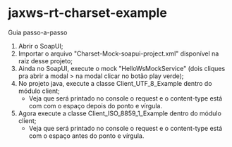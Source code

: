 # jaxws-rt-charset-example

Guia passo-a-passo

1. Abrir o SoapUI;
2. Importar o arquivo "Charset-Mock-soapui-project.xml" disponível na raiz desse projeto;
3. Ainda no SoapUI, execute o mock "HelloWsMockService" (dois cliques pra abrir a modal > na modal clicar no botão play verde);
4. No projeto java, execute a classe Client_UTF_8_Example dentro do módulo client;
    - Veja que será printado no console o request e o content-type está com com o espaço depois do ponto e vírgula.
5. Agora execute a classe Client_ISO_8859_1_Example dentro do módulo client;
    - Veja que será printado no console o request e o content-type está com o espaço antes do ponto e vírgula.
